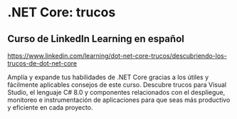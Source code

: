 # .NET Core: trucos
## Curso de LinkedIn Learning en español
https://www.linkedin.com/learning/dot-net-core-trucos/descubriendo-los-trucos-de-dot-net-core

Amplía y expande tus habilidades de .NET Core gracias a los útiles y fácilmente aplicables consejos de este curso. Descubre trucos para Visual Studio, el lenguaje C# 8.0 y componentes relacionados con el despliegue, monitoreo e instrumentación de aplicaciones para que seas más productivo y eficiente en cada proyecto.

